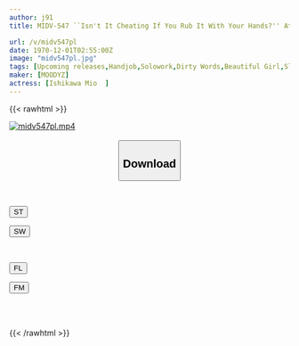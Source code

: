 ```yaml
---
author: j91
title: MIDV-547 ``Isn't It Cheating If You Rub It With Your Hands?'' At The Inn Where We Stayed For Three Consecutive Nights, I Fell In Love With My Girlfriend's Little Sister's Devilish Hand Job, Ejaculated 13 Times, And Got Cuckolded By Mio Ishikawa.

url: /v/midv547pl
date: 1970-12-01T02:55:00Z
image: "midv547pl.jpg"
tags: [Upcoming releases,Handjob,Solowork,Dirty Words,Beautiful Girl,Slut,Cuckold	 ]
maker: [MOODYZ]
actress: [Ishikawa Mio  ]
---
```



{{< rawhtml >}}

<div class="video" data-videoid="pending_link.html">
    <a href="javascript:;">
        <img src="/v/midv547pl/midv547pl.jpg" width="WIDTH" height="HEIGHT" alt="midv547pl.mp4" loading="lazy">
    </a>
</div>

<script type="text/javascript" src="https://j91.asia/asset/on-demand-pend.js"></script>

<br>
  <link rel="stylesheet" href="https://j91.asia/asset/bs5.css">
  
  <center>
  <button class="btn btn-primary" type="button" data-bs-toggle="collapse" data-bs-target=".multi-collapse" aria-expanded="false" aria-controls="multiCollapseExample1 multiCollapseExample2"><h2>Download</h2></button></center>
</p>
<div class="row">
  <div class="col">
    <div class="collapse multi-collapse" id="multiCollapseExample1">
      <div class="card card-body">
	      	      <br>
<div class="buttons">  
<p><a href="https://j91.asia/pending_link.html" target="_blank"><button class="btn-hover color-3"><i class="fa fa-download"></i> ST</button></a></p>
<p><a href="https://j91.asia/pending_link.html" target="_blank"><button class="btn-hover color-2"><i class="fa fa-download"></i> SW</button></a></p></div>
    </div>
  </div>
</div>
  <div class="col">
    <div class="collapse multi-collapse" id="multiCollapseExample2">
      <div class="card card-body">
	      <br>
<div class="buttons">
<p><a href="https://j91.asia/pending_link.html" target="_blank"><button class="btn-hover color-9"><i class="fa fa-download"></i> FL</button></a></p>
<p><a href="https://j91.asia/pending_link.html" target="_blank"><button class="btn-hover color-8"><i class="fa fa-download"></i> FM</button></a></p></div>
<br><br>
      </div>
    </div>
  </div>
</div>

{{< /rawhtml >}}